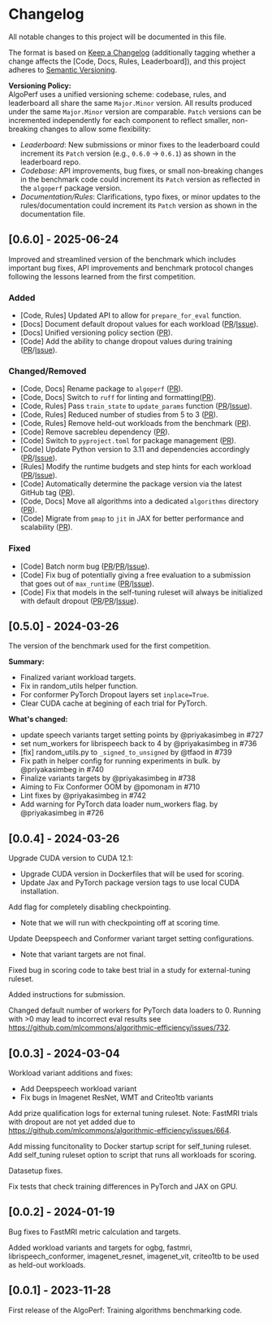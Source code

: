 # Changelog

All notable changes to this project will be documented in this file.

The format is based on [Keep a Changelog](https://keepachangelog.com/en/1.0.0/) (additionally tagging whether a change affects the [Code, Docs, Rules, Leaderboard]),
and this project adheres to [Semantic Versioning](https://semver.org/spec/v2.0.0.html).

**Versioning Policy:**  
AlgoPerf uses a unified versioning scheme: codebase, rules, and leaderboard all share the same `Major.Minor` version. All results produced under the same `Major.Minor` version are comparable. `Patch` versions can be incremented independently for each component to reflect smaller, non-breaking changes to allow some flexibility:

- _Leaderboard_: New submissions or minor fixes to the leaderboard could increment its `Patch` version (e.g., `0.6.0` -> `0.6.1`) as shown in the leaderboard repo.
- _Codebase_: API improvements, bug fixes, or small non-breaking changes in the benchmark code could increment its `Patch` version as reflected in the `algoperf` package version.
- _Documentation/Rules_: Clarifications, typo fixes, or minor updates to the rules/documentation could increment its `Patch` version as shown in the documentation file.

## [0.6.0] - 2025-06-24

Improved and streamlined version of the benchmark which includes important bug fixes, API improvements and benchmark protocol changes following the lessons learned from the first competition.

### Added

- [Code, Rules] Updated API to allow for `prepare_for_eval` function.
- [Docs] Document default dropout values for each workload ([PR](https://github.com/mlcommons/algorithmic-efficiency/pull/806)/[Issue](https://github.com/mlcommons/algorithmic-efficiency/issues/786)).
- [Docs] Unified versioning policy section ([PR](https://github.com/mlcommons/algorithmic-efficiency/pull/876)).
- [Code] Add the ability to change dropout values during training ([PR](https://github.com/mlcommons/algorithmic-efficiency/pull/875)/[Issue](https://github.com/mlcommons/algorithmic-efficiency/issues/753)).

### Changed/Removed

- [Code, Docs] Rename package to `algoperf` ([PR](https://github.com/mlcommons/algorithmic-efficiency/pull/833)).
- [Code, Docs] Switch to `ruff` for linting and formatting([PR](https://github.com/mlcommons/algorithmic-efficiency/pull/874)).
- [Code, Rules] Pass `train_state` to `update_params` function ([PR](https://github.com/mlcommons/algorithmic-efficiency/pull/790)/[Issue](https://github.com/mlcommons/algorithmic-efficiency/issues/785)).
- [Code, Rules] Reduced number of studies from 5 to 3 ([PR](https://github.com/mlcommons/algorithmic-efficiency/pull/876)).
- [Code, Rules] Remove held-out workloads from the benchmark ([PR](https://github.com/mlcommons/algorithmic-efficiency/pull/876)).
- [Code] Remove sacrebleu dependency ([PR](https://github.com/mlcommons/algorithmic-efficiency/pull/828)).
- [Code] Switch to `pyproject.toml` for package management ([PR](https://github.com/mlcommons/algorithmic-efficiency/pull/830)).
- [Code] Update Python version to 3.11 and dependencies accordingly ([PR](https://github.com/mlcommons/algorithmic-efficiency/pull/811)/[Issue](https://github.com/mlcommons/algorithmic-efficiency/issues/805)).
- [Rules] Modify the runtime budgets and step hints for each workload ([PR](https://github.com/mlcommons/algorithmic-efficiency/pull/838)/[Issue](https://github.com/mlcommons/algorithmic-efficiency/issues/836)).
- [Code] Automatically determine the package version via the latest GitHub tag ([PR](https://github.com/mlcommons/algorithmic-efficiency/pull/831)).
- [Code, Docs] Move all algorithms into a dedicated `algorithms` directory ([PR](https://github.com/mlcommons/algorithmic-efficiency/pull/876)).
- [Code] Migrate from `pmap` to `jit` in JAX for better performance and scalability ([PR](https://github.com/mlcommons/algorithmic-efficiency/pull/848)).

### Fixed

- [Code] Batch norm bug ([PR](https://github.com/mlcommons/algorithmic-efficiency/pull/783)/[PR](https://github.com/mlcommons/algorithmic-efficiency/pull/798)/[Issue](https://github.com/mlcommons/algorithmic-efficiency/issues/767)).
- [Code] Fix bug of potentially giving a free evaluation to a submission that goes out of `max_runtime` ([PR](https://github.com/mlcommons/algorithmic-efficiency/pull/789)/[Issue](https://github.com/mlcommons/algorithmic-efficiency/issues/719#issuecomment-2328797610)).
- [Code] Fix that models in the self-tuning ruleset will always be initialized with default dropout ([PR](https://github.com/mlcommons/algorithmic-efficiency/pull/873)/[PR](https://github.com/mlcommons/algorithmic-efficiency/pull/875)/[Issue](https://github.com/mlcommons/algorithmic-efficiency/issues/753)).

## [0.5.0] - 2024-03-26

The version of the benchmark used for the first competition.

**Summary:**

- Finalized variant workload targets.
- Fix in random_utils helper function.
- For conformer PyTorch Dropout layers set `inplace=True`.
- Clear CUDA cache at begining of each trial for PyTorch.

**What's changed:**

- update speech variants target setting points by @priyakasimbeg in #727
- set num_workers for librispeech back to 4 by @priyakasimbeg in #736
- [fix] random_utils.py to `_signed_to_unsigned` by @tfaod in #739
- Fix path in helper config for running experiments in bulk. by @priyakasimbeg in #740
- Finalize variants targets by @priyakasimbeg in #738
- Aiming to Fix Conformer OOM by @pomonam in #710
- Lint fixes by @priyakasimbeg in #742
- Add warning for PyTorch data loader num_workers flag. by @priyakasimbeg in #726

## [0.0.4] - 2024-03-26

Upgrade CUDA version to CUDA 12.1:

- Upgrade CUDA version in Dockerfiles that will be used for scoring.
- Update Jax and PyTorch package version tags to use local CUDA installation.

Add flag for completely disabling checkpointing.

- Note that we will run with checkpointing off at scoring time.

Update Deepspeech and Conformer variant target setting configurations.

- Note that variant targets are not final.

Fixed bug in scoring code to take best trial in a study for external-tuning ruleset.

Added instructions for submission.

Changed default number of workers for PyTorch data loaders to 0. Running with >0 may lead to incorrect eval results see <https://github.com/mlcommons/algorithmic-efficiency/issues/732>.

## [0.0.3] - 2024-03-04

Workload variant additions and fixes:

- Add Deepspeech workload variant
- Fix bugs in Imagenet ResNet, WMT and Criteo1tb variants

Add prize qualification logs for external tuning ruleset.
Note: FastMRI trials with dropout are not yet added due to <https://github.com/mlcommons/algorithmic-efficiency/issues/664>.

Add missing funcitonality to Docker startup script for self_tuning ruleset.
Add self_tuning ruleset option to script that runs all workloads for scoring.

Datasetup fixes.

Fix tests that check training differences in PyTorch and JAX on GPU.

## [0.0.2] - 2024-01-19

Bug fixes to FastMRI metric calculation and targets.

Added workload variants and targets for ogbg, fastmri, librispeech_conformer, imagenet_resnet, imagenet_vit, criteo1tb to be used as held-out workloads.

## [0.0.1] - 2023-11-28

First release of the AlgoPerf: Training algorithms benchmarking code.
